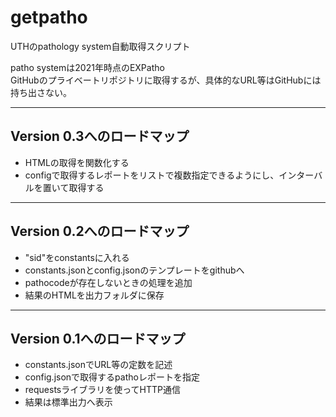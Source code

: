 # getpatho
UTHのpathology system自動取得スクリプト

patho systemは2021年時点のEXPatho  
GitHubのプライベートリポジトリに取得するが、具体的なURL等はGitHubには持ち出さない。

---

## Version 0.3へのロードマップ

* HTMLの取得を関数化する
* configで取得するレポートをリストで複数指定できるようにし、インターバルを置いて取得する

---

## Version 0.2へのロードマップ

* "sid"をconstantsに入れる
* constants.jsonとconfig.jsonのテンプレートをgithubへ
* pathocodeが存在しないときの処理を追加
* 結果のHTMLを出力フォルダに保存

---

## Version 0.1へのロードマップ

* constants.jsonでURL等の定数を記述
* config.jsonで取得するpathoレポートを指定
* requestsライブラリを使ってHTTP通信
* 結果は標準出力へ表示



